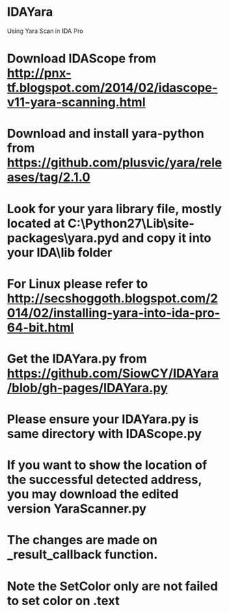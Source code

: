 IDAYara
=======

Using Yara Scan in IDA Pro

# Download IDAScope from http://pnx-tf.blogspot.com/2014/02/idascope-v11-yara-scanning.html
# Download and install yara-python from https://github.com/plusvic/yara/releases/tag/2.1.0
# Look for your yara library file, mostly located at C:\Python27\Lib\site-packages\yara.pyd and copy it into your IDA\lib folder
# For Linux please refer to http://secshoggoth.blogspot.com/2014/02/installing-yara-into-ida-pro-64-bit.html

# Get the IDAYara.py from https://github.com/SiowCY/IDAYara/blob/gh-pages/IDAYara.py
# Please ensure your IDAYara.py is same directory with IDAScope.py

# If you want to show the location of the successful detected address, you may download the edited version YaraScanner.py
# The changes are made on _result_callback function. 
# Note the SetColor only are not failed to set color on .text


